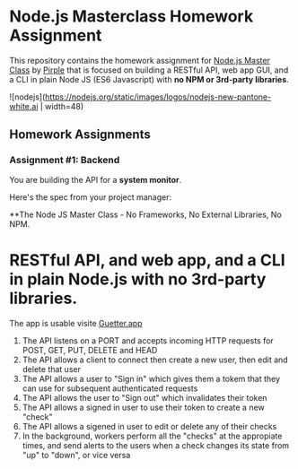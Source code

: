 # Node.js Masterclass Homework Assignment

This repository contains the homework assignment for [Node.js Master Class](https://pirple.thinkific.com/courses/the-nodejs-master-class) by [Pirple](https://www.pirple.com/) that is focused on building a RESTful API, web app GUI, and a CLI in plain Node JS (ES6 Javascript) with **no NPM or 3rd-party libraries**.

![nodejs](https://nodejs.org/static/images/logos/nodejs-new-pantone-white.ai | width=48)

## Homework Assignments

### Assignment #1: Backend

You are building the API for a **system monitor**.

Here's the spec from your project manager: 

**The Node JS Master Class - No Frameworks, No External Libraries, No NPM. 


# RESTful API, and web app, and a CLI in plain Node.js with no 3rd-party libraries.

The app is usable visite [Guetter.app](https://guetter.app)

1. The API listens on a PORT and accepts incoming HTTP requests for POST, GET, PUT, DELETE and HEAD
2. The API allows a client to connect then create a new user, then edit and delete that user
3. The API allows a user to "Sign in" which gives them a tokem that they can use for subsequent authenticated requests
4. The API allows the user to "Sign out" which invalidates their token
5. The API allows a signed in user to use their token to create a new "check"
6. The API allows a sigened in user to edit or delete any of their checks
7. In the background, workers perform all the "checks" at the appropiate times, and send alerts to the users when a check changes its state from "up" to "down", or vice versa
